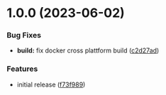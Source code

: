 # 1.0.0 (2023-06-02)


### Bug Fixes

* **build:** fix docker cross plattform build ([c2d27ad](https://github.com/r1sim/philips-air-to-mqtt/commit/c2d27ad7d34bd70791cafb57f973490b46f5fdee))


### Features

* initial release ([f73f989](https://github.com/r1sim/philips-air-to-mqtt/commit/f73f989e8680f1ae5c99dd44c334923e7acb207c))

